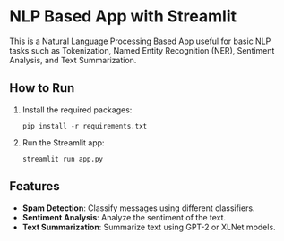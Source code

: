 # NLP Based App with Streamlit

This is a Natural Language Processing Based App useful for basic NLP tasks such as Tokenization, Named Entity Recognition (NER), Sentiment Analysis, and Text Summarization.

## How to Run

1. Install the required packages:
    ```
    pip install -r requirements.txt
    ```

2. Run the Streamlit app:
    ```
    streamlit run app.py
    ```

## Features

- **Spam Detection**: Classify messages using different classifiers.
- **Sentiment Analysis**: Analyze the sentiment of the text.
- **Text Summarization**: Summarize text using GPT-2 or XLNet models.


